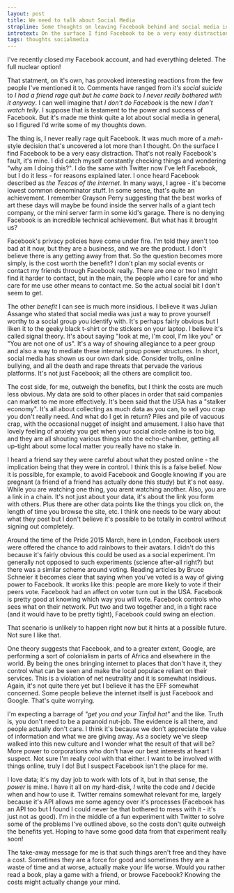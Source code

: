 ```yaml
---
layout: post
title: We need to talk about Social Media
strapline: Some thoughts on leaving Facebook behind and social media in general
introtext: On the surface I find Facebook to be a very easy distraction. That's not really Facebook's fault; it's mine. But I did catch myself constantly checking things. I do the same with Twitter now I've left Facebook, but I do it less. I once heard Facebook described as *the Tescos of the internet. In many ways, I agree. It's become lowest common denominator stuff. In some sense, that's quite an achievment.
tags: thoughts socialmedia
---
```


I've recently closed my Facebook account, and had everything deleted. The full nuclear option!

That statment, on it's own, has provoked interesting reactions from the few people I've mentioned it to. Comments have ranged from *it's social suicide* to *I had a friend rage quit but he came back* to *I never really bothered with it anyway*. I can well imagine that *I don't do Facebook* is the new *I don't watch telly*. I suppose that is testament to the power and success of Facebook. But it's made me think quite a lot about social media in general, so I figured I'd write some of my thoughts down.

The thing is, I never really rage quit Facebook. It was much more of a *meh*-style decision that's uncovered a lot more than I thought. On the surface I find Facebook to be a very easy distraction. That's not really Facebook's fault, it's mine. I did catch myself constantly checking things and wondering "why am I doing this?". I do the same with Twitter now I've left Facebook, but I do it less - for reasons explained later. I once heard Facebook described as *the Tescos of the internet*. In many ways, I agree - it's become lowest common denominator stuff. In some sense, that's quite an achievement. I remember Grayson Perry suggesting that the best works of art these days will maybe be found inside the server halls of a giant tech company, or the mini server farm in some kid's garage. There is no denying Facebook is an incredible technical achievement. But what has it brought us?

Facebook's privacy policies have come under fire. I'm told they aren't too bad at it now, but they are a business, and we are the product. I don't believe there is any getting away from that. So the question becomes more simply, is the cost worth the benefit? I don't plan my social events or contact my friends through Facebook really. There are one or two I might find it harder to contact, but in the main, the people who I care for and who care for me use other means to contact me. So the actual social bit I don't seem to get.

The other *benefit* I can see is much more insidious. I believe it was Julian Assange who stated that social media was just a way to prove yourself worthy to a social group you identify with. It's perhaps fairly obvious but I liken it to the geeky black t-shirt or the stickers on your laptop. I believe it's called signal theory. It's about saying "look at me, I'm cool, I'm like you" or "You are not one of us". It's a way of showing allegiance to a peer group and also a way to mediate these internal group power structures. In short, social media has shown us our own dark side. Consider trolls, online bullying, and all the death and rape threats that pervade the various platforms. It's not just Facebook; all the others are complicit too.

The cost side, for me, outweigh the benefits, but I think the costs are much less obvious. My data are sold to other places in order that said companies can market to me more effectively. It's been said that the USA has a "stalker economy". It's all about collecting as much data as you can, to sell you crap you don't really need. And what do I get in return? Piles and pile of vacuous crap, with the occasional nugget of insight and amusement. I also have that lovely feeling of anxiety you get when your social circle online is too big, and they are all shouting various things into the echo-chamber, getting all up-tight about some local matter you really have no stake in.

I heard a friend say they were careful about what they posted online - the implication being that they were in control. I think this is a false belief. Now it is possible, for example, to avoid Facebook and Google knowing if you are pregnant (a friend of a friend has actually done this study) but it's not easy. While you are watching one thing, you arent watching another. Also, you are a link in a chain. It's not just about your data, it's about the link you form with others. Plus there are other data points like the things you click on, the length of time you browse the site, etc. I think one needs to be wary about what they post but I don't believe it's possible to be totally in control without signing out completely. 

Around the time of the Pride 2015 March, here in London, Facebook users were offered the chance to add rainbows to their avatars. I didn't do this because it's fairly obvious this could be used as a social experiment. I'm generally not opposed to such experiments (science after-all right?) but there was a similar scheme around voting. Reading articles by Bruce Schneier it becomes clear that saying when you've voted is a way of giving power to Facebook. It works like this: people are more likely to vote if their peers vote. Facebook had an affect on voter turn out in the USA. Facebook is pretty good at knowing which way you will vote. Facebook controls who sees what on their network. Put two and two together and, in a tight race (and it would have to be pretty tight), Facebook could swing an election.

That scenario is unlikely to happen right now but it hints at a possible future. Not sure I like that.

One theory suggests that Facebook, and to a greater extent, Google, are performing a sort of colonialism in parts of Africa and elsewhere in the world. By being the ones bringing internet to places that don't have it, they control what can be seen and make the local populace reliant on their services. This is a violation of net neutrality and it is somewhat insidious. Again, it's not quite there yet but I believe it has the EFF somewhat concerned. Some people believe the internet itself is just Facebook and Google. That's quite worrying.

I'm expecting a barrage of *"get you and your Tinfoil hat"* and the like. Truth is, you don't need to be a paranoid nut-job. The evidence is all there, and people actually don't care. I think it's because we don't appreciate the value of information and what we are giving away. As a society we've sleep walked into this new culture and I wonder what the result of that will be? More power to corporations who don't have our best interests at heart I suspect. Not sure I'm really cool with that either. I want to be involved with things online, truly I do! But I suspect Facebook isn't the place for me.

I love data; it's my day job to work with lots of it, but in that sense, the *power* is mine. I have it all on *my* hard-disk, *I* write the code and *I* decide when and how to use it. Twitter remains somewhat relevant for me, largely because it's API allows me some agency over it's processes (Facebook has an API too but I found I could never be that bothered to mess with it - it's just not as good). I'm in the middle of a fun experiment with Twitter to solve some of the problems I've outlined above, so the costs don't quite outweigh the benefits yet. Hoping to have some good data from that experiment really soon!

The take-away message for me is that such things aren't free and they have a cost. Sometimes they are a force for good and sometimes they are a waste of time and at worse, actually make your life worse. Would you rather read a book, play a game with a friend, or browse Facebook? Knowing the costs might actually change your mind.


